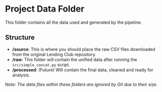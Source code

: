 ﻿# Project Data Folder

This folder contains all the data used and generated by the pipeline.

## Structure

* **/source**: This is where you should place the raw CSV files downloaded from the original Lending Club repository.
* **/raw**: This folder will contain the unified data after running the `src/simple_concat.py` script.
* **/processed**: (Future) Will contain the final data, cleaned and ready for analysis.

*Note: The data files within these folders are ignored by Git due to their size.*

